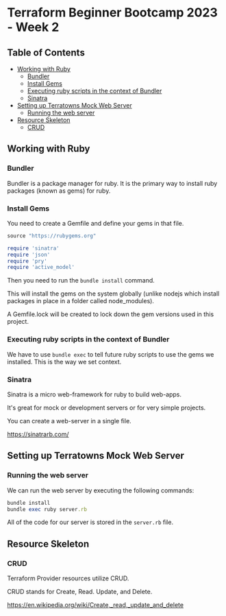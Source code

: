 # Terraform Beginner Bootcamp 2023 - Week 2

## Table of Contents

- [Working with Ruby](#working-with-ruby)
    - [Bundler](#bundler)
    - [Install Gems](#install-gems)
    - [Executing ruby scripts in the context of Bundler](#executing-ruby-scripts-in-the-context-of-bundler)
    - [Sinatra](#sinatra)
- [Setting up Terratowns Mock Web Server](#setting-up-terratowns-mock-web-server)
  - [Running the web server](#running-the-web-server)
- [Resource Skeleton](#resource-skeleton)
  - [CRUD](#crud)

## Working with Ruby

### Bundler

Bundler is a package manager for ruby. It is the primary way to install ruby packages (known as gems) for ruby.

### Install Gems

You need to create a Gemfile and define your gems in that file.

```rb
source "https://rubygems.org"

require 'sinatra'
require 'json'
require 'pry'
require 'active_model'
```

Then you need to run the `bundle install` command.

This will install the gems on the system globally (unlike nodejs which install packages in place in a folder called node_modules).

A Gemfile.lock will be created to lock down the gem versions used in this project.

### Executing ruby scripts in the context of Bundler

We have to use `bundle exec` to tell future ruby scripts to use the gems we installed. This is the way we set context.

### Sinatra

Sinatra is a micro web-framework for ruby to build web-apps.

It's great for mock or development servers or for very simple projects.

You can create a web-server in a single file.

https://sinatrarb.com/

## Setting up Terratowns Mock Web Server

### Running the web server

We can run the web server by executing the following commands:

```rb
bundle install
bundle exec ruby server.rb
```

All of the code for our server is stored in the `server.rb` file.

## Resource Skeleton

### CRUD

Terraform Provider resources utilize CRUD.

CRUD stands for Create, Read. Update, and Delete.

https://en.wikipedia.org/wiki/Create,_read,_update_and_delete
